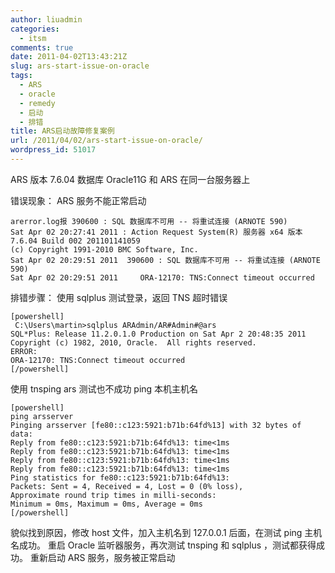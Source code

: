 ```yaml
---
author: liuadmin
categories:
  - itsm
comments: true
date: 2011-04-02T13:43:21Z
slug: ars-start-issue-on-oracle
tags:
  - ARS
  - oracle
  - remedy
  - 启动
  - 排错
title: ARS启动故障修复案例
url: /2011/04/02/ars-start-issue-on-oracle/
wordpress_id: 51017
---
```


ARS 版本 7.6.04
数据库 Oracle11G 和 ARS 在同一台服务器上

错误现象：
ARS 服务不能正常启动

```
arerror.log报 390600 : SQL 数据库不可用 -- 将重试连接 (ARNOTE 590)
Sat Apr 02 20:27:41 2011 : Action Request System(R) 服务器 x64 版本 7.6.04 Build 002 201101141059
(c) Copyright 1991-2010 BMC Software, Inc.
Sat Apr 02 20:29:51 2011  390600 : SQL 数据库不可用 -- 将重试连接 (ARNOTE 590)
Sat Apr 02 20:29:51 2011     ORA-12170: TNS:Connect timeout occurred
```

排错步骤：
使用 sqlplus 测试登录，返回 TNS 超时错误

```
[powershell]
 C:\Users\martin>sqlplus ARAdmin/AR#Admin#@ars
SQL*Plus: Release 11.2.0.1.0 Production on Sat Apr 2 20:48:35 2011
Copyright (c) 1982, 2010, Oracle.  All rights reserved.
ERROR:
ORA-12170: TNS:Connect timeout occurred  
[/powershell]
```

使用 tnsping ars 测试也不成功
ping 本机主机名

```
[powershell]
ping arsserver
Pinging arsserver [fe80::c123:5921:b71b:64fd%13] with 32 bytes of data:
Reply from fe80::c123:5921:b71b:64fd%13: time<1ms
Reply from fe80::c123:5921:b71b:64fd%13: time<1ms
Reply from fe80::c123:5921:b71b:64fd%13: time<1ms
Reply from fe80::c123:5921:b71b:64fd%13: time<1ms
Ping statistics for fe80::c123:5921:b71b:64fd%13:
Packets: Sent = 4, Received = 4, Lost = 0 (0% loss),
Approximate round trip times in milli-seconds:
Minimum = 0ms, Maximum = 0ms, Average = 0ms 
[/powershell]
```

貌似找到原因，修改 host 文件，加入主机名到 127.0.0.1 后面，在测试 ping 主机名成功。
重启 Oracle 监听器服务，再次测试 tnsping 和 sqlplus ，测试都获得成功。
重新启动 ARS 服务，服务被正常启动
